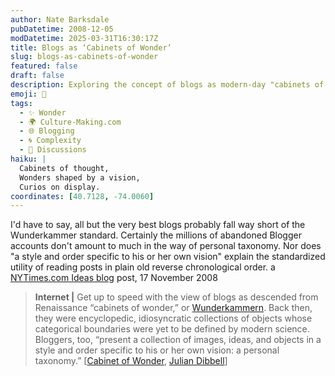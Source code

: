 ```yaml
---
author: Nate Barksdale
pubDatetime: 2008-12-05
modDatetime: 2025-03-31T16:30:17Z
title: Blogs as ‘Cabinets of Wonder’
slug: blogs-as-cabinets-of-wonder
featured: false
draft: false
description: Exploring the concept of blogs as modern-day "cabinets of wonder," a fascinating comparison to Renaissance collections of curiosity.
emoji: 🏺
tags:
  - ✨ Wonder
  - 🌍 Culture-Making.com
  - 🌐 Blogging
  - 🌀 Complexity
  - 📖 Discussions
haiku: |
  Cabinets of thought,  
  Wonders shaped by a vision,  
  Curios on display.
coordinates: [40.7128, -74.0060]
---
```


I'd have to say, all but the very best blogs probably fall way short of the Wunderkammer standard. Certainly the millions of abandoned Blogger accounts don't amount to much in the way of personal taxonomy. Nor does "a style and order specific to his or her own vision" explain the standardized utility of reading posts in plain old reverse chronological order. a [NYTimes.com Ideas blog](http://ideas.blogs.nytimes.com/2008/11/17/blogs-as-cabinets-of-wonder/) post, 17 November 2008

> **Internet |** Get up to speed with the view of blogs as descended from Renaissance “cabinets of wonder,” or [Wunderkammern](http://en.wikipedia.org/wiki/Cabinet_of_curiosities). Back then, they were encyclopedic, idiosyncratic collections of objects whose categorical boundaries were yet to be defined by modern science. Bloggers, too, “present a collection of images, ideas, and objects in a style and order specific to his or her own vision: a personal taxonomy.” [[Cabinet of Wonder](http://cabinet-of-wonders.blogspot.com/2008/11/blogs-as-wunderkammern.html), [Julian Dibbell](http://www.juliandibbell.com/texts/feed_blogger.html)]
